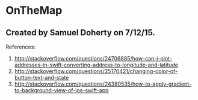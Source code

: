 # OnTheMap
## Created by Samuel Doherty on 7/12/15.

References:
1. http://stackoverflow.com/questions/24706885/how-can-i-plot-addresses-in-swift-converting-address-to-longitude-and-latitude
2. http://stackoverflow.com/questions/25170421/changing-color-of-button-text-and-state
3. http://stackoverflow.com/questions/24380535/how-to-apply-gradient-to-background-view-of-ios-swift-app

